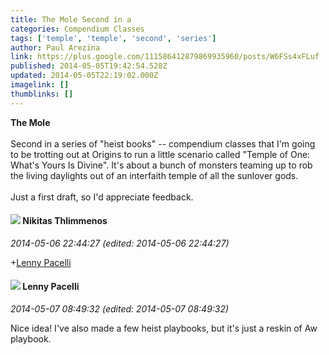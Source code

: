 ```yaml
---
title: The Mole Second in a
categories: Compendium Classes
tags: ['temple', 'temple', 'second', 'series']
author: Paul Arezina
link: https://plus.google.com/111586412879869935960/posts/W6FSs4xFLuf
published: 2014-05-05T19:42:54.528Z
updated: 2014-05-05T22:19:02.000Z
imagelink: []
thumblinks: []
---
```


<b>The Mole</b><br /><br />Second in a series of &quot;heist books&quot; -- compendium classes that I&#39;m going to be trotting out at Origins to run a little scenario called &quot;Temple of One: What&#39;s Yours Is Divine&quot;. It&#39;s about a bunch of monsters teaming up to rob the living daylights out of an interfaith temple of all the sunlover gods.<br /><br />Just a first draft, so I&#39;d appreciate feedback.
<div id='comment z12hgtujqv2wyvxhh04cizoxnwu1dndivog0k'>
  <h4><img src='{{site.baseurl}}//images/avatars/103447617849846007337_photo.jpg'> Nikitas Thlimmenos</h4>
      <p><cite>2014-05-06 22:44:27 (edited: 2014-05-06 22:44:27)</cite></p>
        <p><span class="proflinkWrapper"><span class="proflinkPrefix">+</span><a class="proflink" href="https://plus.google.com/100006715637025059639" oid="100006715637025059639">Lenny Pacelli</a></span></p>
</div>
        

<div id='comment z12hgtujqv2wyvxhh04cizoxnwu1dndivog0k'>
  <h4><img src='{{site.baseurl}}//images/avatars/100006715637025059639_photo.jpg'> Lenny Pacelli</h4>
      <p><cite>2014-05-07 08:49:32 (edited: 2014-05-07 08:49:32)</cite></p>
        <p>Nice idea! I&#39;ve also made a few heist playbooks, but it&#39;s just a reskin of Aw playbook.</p>
</div>
        